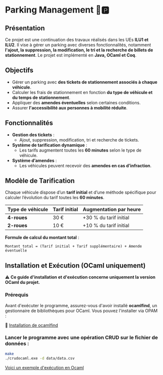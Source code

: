# Parking Management 🚗🅿️

## Présentation  
Ce projet est une continuation des travaux réalisés dans les UEs **ILU1 et ILU2**. Il vise à gérer un parking avec diverses fonctionnalités, notamment **l'ajout, la suppression, la modification, le tri et la recherche de billets de stationnement**. Le projet est implémenté en **Java, OCaml et Coq**.

## Objectifs  
- Gérer un parking avec **des tickets de stationnement associés à chaque véhicule**.  
- Calculer les frais de stationnement en fonction **du type de véhicule et du temps de stationnement**.  
- Appliquer des **amendes éventuelles** selon certaines conditions.  
- Assurer **l'accessibilité aux personnes à mobilité réduite**.  

## Fonctionnalités  
- **Gestion des tickets** :  
  - Ajout, suppression, modification, tri et recherche de tickets.  
- **Système de tarification dynamique** :  
  - Les tarifs augmentent toutes les **60 minutes** selon le type de véhicule.  
- **Système d’amendes** :  
  - Les véhicules peuvent recevoir des **amendes en cas d’infraction**.  

## Modèle de Tarification  
Chaque véhicule dispose d’un **tarif initial** et d’une méthode spécifique pour calculer l’évolution du tarif toutes les **60 minutes**.  

| Type de véhicule | Tarif initial | Augmentation par heure |
|-----------------|--------------|----------------------|
| **4-roues**    | 30 €         | +30 % du tarif initial |
| **2-roues**    | 10 €         | +10 % du tarif initial |

**Formule de calcul du montant total** :  
```plaintext
Montant total = (Tarif initial + Tarif supplémentaire) + Amende éventuelle
```
## Installation et Exécution (OCaml uniquement)  

⚠️ **Ce guide d'installation et d'exécution concerne uniquement la version OCaml du projet.**  

### Prérequis  
Avant d'exécuter le programme, assurez-vous d'avoir installé **ocamlfind**, un gestionnaire de bibliothèques pour OCaml. Vous pouvez l'installer via OPAM :  

🔗 [Installation de ocamlfind](https://opam.ocaml.org/packages/ocamlfind/)  

### Lancer le programme avec une opération CRUD sur le fichier de données :  
```bash
make
./crudocaml.exe -d data/data.csv
```
[Voici un exemple d'exécution en Ocaml](https://github.com/duongnguyentlse/Parking_Gestion/blob/main/ParkingManagement/ExecutionOcaml.png)



